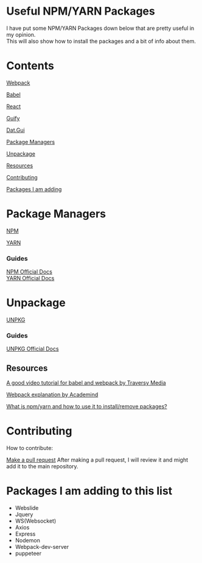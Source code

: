 # Useful NPM/YARN Packages
I have put some NPM/YARN Packages down below that are pretty useful in my opinion.  
This will also show how to install the packages and a bit of info about them.
 
# Contents
  [Webpack](https://github.com/LightLordYT/Useful-Packages-NPM-YARN-/blob/main/Packages/webpack.md)
      
  [Babel](https://github.com/LightLordYT/Useful-Packages-NPM-YARN-/blob/main/Packages/babel.md)
  
  [React](https://github.com/LightLordYT/Useful-Packages-NPM-YARN-/blob/main/Packages/react.md)
    
  [Guify](https://github.com/LightLordYT/Useful-Packages-NPM-YARN-/blob/main/Packages/guify.md)
  
  [Dat.Gui](https://github.com/LightLordYT/Useful-Packages-NPM-YARN-/blob/main/Packages/datgui.md)
  
  [Package Managers](https://github.com/LightLordYT/Useful-Packages-NPM-YARN-/blob/main/README.md#package-managers)
  
  [Unpackage](https://github.com/LightLordYT/Useful-Packages-NPM-YARN-/blob/main/README.md#unpackage)
  
  [Resources](https://github.com/LightLordYT/Useful-Packages-NPM-YARN-/blob/main/README.md#resources)
  
  [Contributing](https://github.com/LightLordYT/Useful-Packages-NPM-YARN-/blob/main/README.md#contributing)
  
  [Packages I am adding](https://github.com/LightLordYT/Useful-Packages-NPM-YARN-/blob/main/README.md#packages-i-am-adding-to-this-list)
    
 # Package Managers
 
 [NPM](https://www.npmjs.com)
 
 [YARN](https://yarnpkg.com/)
    
   ### Guides
    
   [NPM Official Docs](https://docs.npmjs.com/)  
   [YARN Official Docs](https://yarnpkg.com/getting-started)
 
 # Unpackage
  
  [UNPKG](https://unpkg.com/)
  
   ### Guides
   
   [UNPKG Official Docs](https://unpkg.com/)
  
 ## Resources
 
  [A good video tutorial for babel and webpack by Traversy Media](https://www.youtube.com/watch?v=iWUR04B42Hc)
  
  [Webpack explanation by Academind](https://www.youtube.com/watch?v=GU-2T7k9NfI)
  
  [What is npm/yarn and how to use it to install/remove packages?](https://github.com/LightLordYT/Useful-Packages-NPM-YARN-/blob/main/packageInfo.md)
  
 # Contributing
 
  How to contribute:

  [Make a pull request](https://github.com/LightLordYT/Useful-Packages-NPM-YARN-/pulls)
  After making a pull request, I will review it and might add it to the main repository.
 
# Packages I am adding to this list

- Webslide
- Jquery
- WS(Websocket)
- Axios
- Express
- Nodemon
- Webpack-dev-server
- puppeteer
